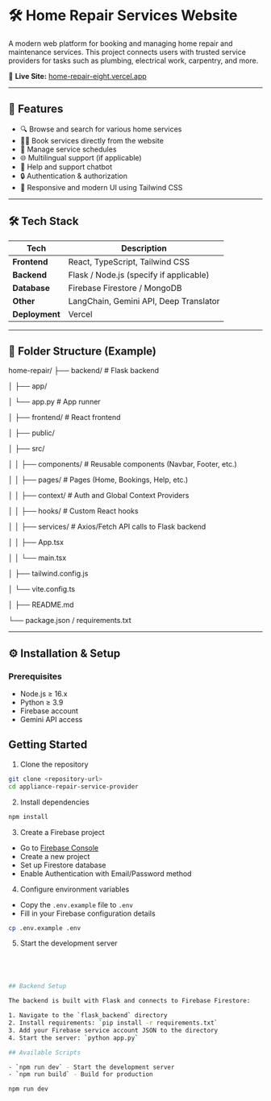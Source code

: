 # 🛠️ Home Repair Services Website

A modern web platform for booking and managing home repair and maintenance services. This project connects users with trusted service providers for tasks such as plumbing, electrical work, carpentry, and more.

🔗 **Live Site:** [home-repair-eight.vercel.app](https://home-repair-eight.vercel.app/)

---

## 🚀 Features

- 🔍 Browse and search for various home services
- 🧑‍💼 Book services directly from the website
- 📅 Manage service schedules
- 🌐 Multilingual support (if applicable)
- 💬 Help and support chatbot
- 🔒 Authentication & authorization
- 🎨 Responsive and modern UI using Tailwind CSS

---

## 🛠️ Tech Stack

| Tech         | Description                              |
|--------------|------------------------------------------|
| **Frontend** | React, TypeScript, Tailwind CSS          |
| **Backend**  | Flask / Node.js (specify if applicable)  |
| **Database** | Firebase Firestore / MongoDB             |
| **Other**    | LangChain, Gemini API, Deep Translator   |
| **Deployment** | Vercel                                 |

---

## 📁 Folder Structure (Example)

home-repair/ 
├── backend/ # Flask backend

│ ├── app/ 

│ └── app.py # App runner

│ ├── frontend/ # React frontend 

│ ├── public/

│ ├── src/

│ │ ├── components/ # Reusable components (Navbar, Footer, etc.) 

│ │ ├── pages/ # Pages (Home, Bookings, Help, etc.) 

│ │ ├── context/ # Auth and Global Context Providers

│ │ ├── hooks/ # Custom React hooks 

│ │ ├── services/ # Axios/Fetch API calls to Flask backend

│ │ ├── App.tsx 

│ │ └── main.tsx 

│ ├── tailwind.config.js 

│ └── vite.config.ts 

│ ├── README.md 

└── package.json / requirements.txt





---

## ⚙️ Installation & Setup

### Prerequisites

- Node.js ≥ 16.x
- Python ≥ 3.9
- Firebase account
- Gemini API access


## Getting Started

1. Clone the repository

```bash
git clone <repository-url>
cd appliance-repair-service-provider
```

2. Install dependencies

```bash
npm install
```

3. Create a Firebase project

- Go to [Firebase Console](https://console.firebase.google.com/)
- Create a new project
- Set up Firestore database
- Enable Authentication with Email/Password method

4. Configure environment variables

- Copy the `.env.example` file to `.env`
- Fill in your Firebase configuration details

```bash
cp .env.example .env
```

5. Start the development server

```bash




## Backend Setup

The backend is built with Flask and connects to Firebase Firestore:

1. Navigate to the `flask_backend` directory
2. Install requirements: `pip install -r requirements.txt`
3. Add your Firebase service account JSON to the directory
4. Start the server: `python app.py`

## Available Scripts

- `npm run dev` - Start the development server
- `npm run build` - Build for production

npm run dev
```
